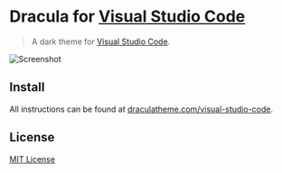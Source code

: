 # Dracula for [Visual Studio Code](http://code.visualstudio.com)

> A dark theme for [Visual Studio Code](http://code.visualstudio.com).

![Screenshot](https://draculatheme.com/assets/img/screenshots/vscode.png)

## Install

All instructions can be found at [draculatheme.com/visual-studio-code](https://draculatheme.com/visual-studio-code).

## License

[MIT License](https://github.com/dracula/visual-studio-code/blob/master/./LICENSE)
